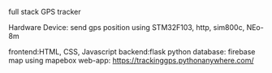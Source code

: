full stack GPS tracker
 
Hardware Device: send gps position using STM32F103, http, sim800c, NEo-8m
 
frontend:HTML, CSS, Javascript
backend:flask python
database: firebase
map using mapebox 
web-app: https://trackinggps.pythonanywhere.com/